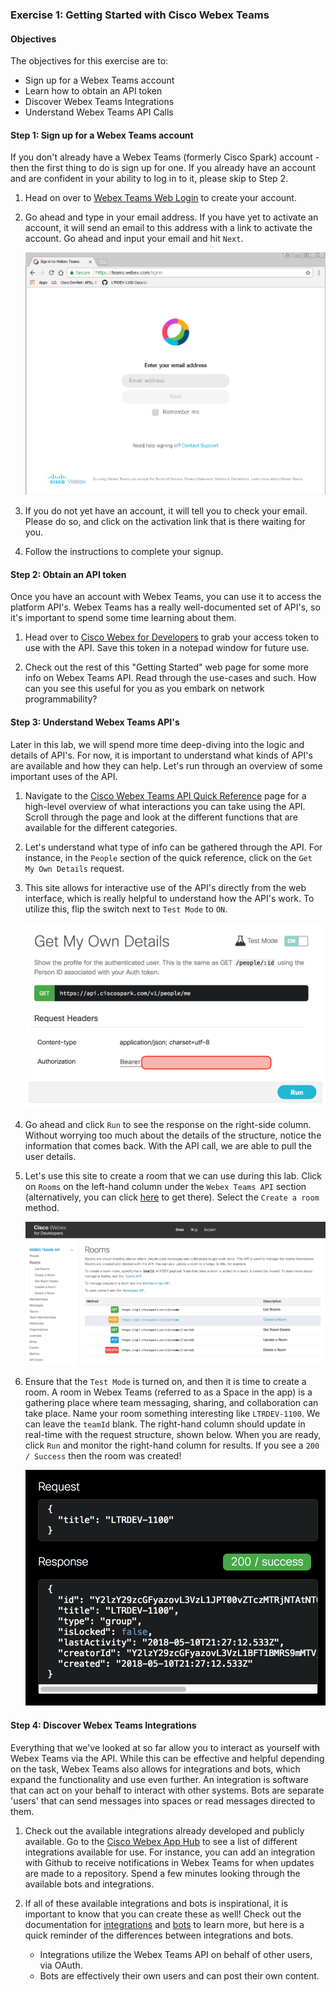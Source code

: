 ### Exercise 1: Getting Started with Cisco Webex Teams

#### Objectives

The objectives for this exercise are to:

* Sign up for a Webex Teams account
* Learn how to obtain an API token
* Discover Webex Teams Integrations
* Understand Webex Teams API Calls

#### Step 1: Sign up for a Webex Teams account

If you don't already have a Webex Teams (formerly Cisco Spark) account - then the first thing to do is sign up for 
one. If you already have an account and are confident in your ability to log in to it, please skip to Step 2.

1. Head on over to [Webex Teams Web Login](https://teams.webex.com/) to create your account.

2. Go ahead and type in your email address. If you have yet to activate an account, it will send an email to this 
address with a link to activate the account. Go ahead and input your email and hit `Next`.
    
    ![Webex login](assets/webex-01.png)
    
3. If you do not yet have an account, it will tell you to check your email. Please do so, and click on the activation
link that is there waiting for you.

4. Follow the instructions to complete your signup.

#### Step 2: Obtain an API token

Once you have an account with Webex Teams, you can use it to access the platform API's. Webex Teams has a really 
well-documented set of API's, so it's important to spend some time learning about them.

1. Head over to [Cisco Webex for Developers](https://developer.webex.com/getting-started.html#authentication) to grab
your access token to use with the API. Save this token in a notepad window for future use.

2. Check out the rest of this "Getting Started" web page for some more info on Webex Teams API. Read through the 
use-cases and such. How can you see this useful for you as you embark on network programmability?

#### Step 3: Understand Webex Teams API's

Later in this lab, we will spend more time deep-diving into the logic and details of API's. For now, it is important 
to understand what kinds of API's are available and how they can help. Let's run through an overview of some 
important uses of the API.

1. Navigate to the [Cisco Webex Teams API Quick Reference](https://developer.webex.com/quick-reference.html) page for
a high-level overview of what interactions you can take using the API. Scroll through the page and look at the 
different functions that are available for the different categories.

2. Let's understand what type of info can be gathered through the API. For instance, in the `People` section of the 
quick reference, click on the `Get My Own Details` request.

3. This site allows for interactive use of the API's directly from the web interface, which is really helpful to 
understand how the API's work. To utilize this, flip the switch next to `Test Mode` to `ON`.
    
    ![Spark get my own details](assets/spark-02.png)
    
4. Go ahead and click `Run` to see the response on the right-side column. Without worrying too much about the details
of the structure, notice the information that comes back. With the API call, we are able to pull the user details.

5. Let's use this site to create a room that we can use during this lab. Click on `Rooms` on the left-hand column 
under the `Webex Teams API` section (alternatively, you can click
[here](https://developer.webex.com/resource-rooms.html) to get there). Select the `Create a room` method.
    
    ![Spark create room](assets/spark-03.png)
    
6. Ensure that the `Test Mode` is turned on, and then it is time to create a room. A room in Webex Teams (referred to
as a Space in the app) is a gathering place where team messaging, sharing, and collaboration can take place. Name 
your room something interesting like `LTRDEV-1100`. We can leave the `teamId` blank. The right-hand column should 
update in real-time with the request structure, shown below. When you are ready, click `Run` and monitor the 
right-hand column for results. If you see a `200 / Success` then the room was created!
    
    ![Spark room created](assets/spark-04.png)
    
#### Step 4: Discover Webex Teams Integrations

Everything that we've looked at so far allow you to interact as yourself with Webex Teams via the API. While this can
be effective and helpful depending on the task, Webex Teams also allows for integrations and bots, which expand the 
functionality and use even further. An integration is software that can act on your behalf to interact with other 
systems. Bots are separate 'users' that can send messages into spaces or read messages directed to them.

1. Check out the available integrations already developed and publicly available. Go to the
[Cisco Webex App Hub](https://apphub.webex.com/categories) to see a list of different integrations available for use.
For instance, you can add an integration with Github to receive notifications in Webex Teams for when updates are 
made to a repository. Spend a few minutes looking through the available bots and integrations.

2. If all of these available integrations and bots is inspirational, it is important to know that you can create 
these as well! Check out the documentation for [integrations](https://developer.webex.com/authentication.html) and 
[bots](https://developer.webex.com/bots.html) to learn more, but here is a quick reminder of the differences between 
integrations and bots.
    
    * Integrations utilize the Webex Teams API on behalf of other users, via OAuth.
    * Bots are effectively their own users and can post their own content.
